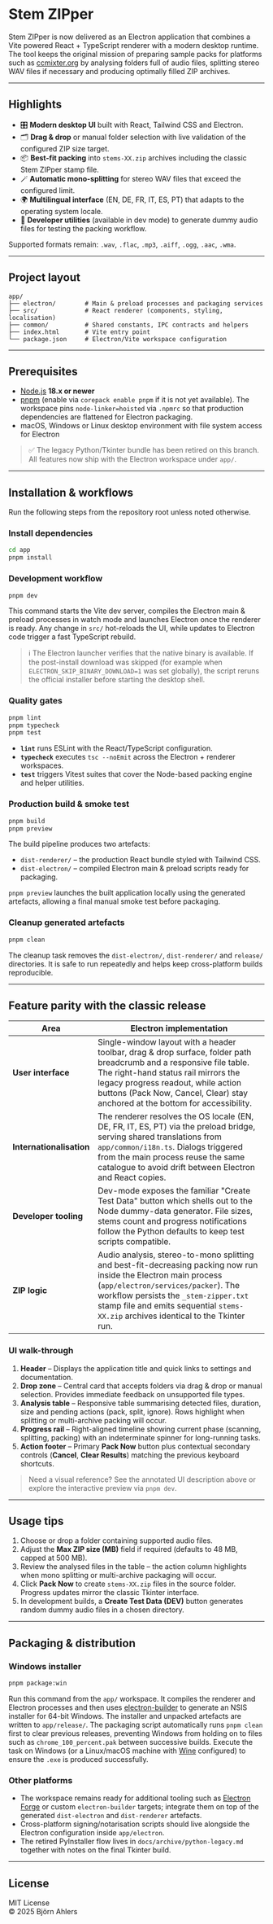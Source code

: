 # Stem ZIPper

Stem ZIPper is now delivered as an Electron application that combines a Vite powered React + TypeScript renderer with a modern desktop runtime. The tool keeps the original mission of preparing sample packs for platforms such as [ccmixter.org](https://ccmixter.org) by analysing folders full of audio files, splitting stereo WAV files if necessary and producing optimally filled ZIP archives.

---

## Highlights

- 🎛️ **Modern desktop UI** built with React, Tailwind CSS and Electron.
- 🗂️ **Drag & drop** or manual folder selection with live validation of the configured ZIP size target.
- 📦 **Best-fit packing** into `stems-XX.zip` archives including the classic Stem ZIPper stamp file.
- 🪄 **Automatic mono-splitting** for stereo WAV files that exceed the configured limit.
- 🌍 **Multilingual interface** (EN, DE, FR, IT, ES, PT) that adapts to the operating system locale.
- 🧪 **Developer utilities** (available in dev mode) to generate dummy audio files for testing the packing workflow.

Supported formats remain: `.wav`, `.flac`, `.mp3`, `.aiff`, `.ogg`, `.aac`, `.wma`.

---

## Project layout

```
app/
├── electron/        # Main & preload processes and packaging services
├── src/             # React renderer (components, styling, localisation)
├── common/          # Shared constants, IPC contracts and helpers
├── index.html       # Vite entry point
└── package.json     # Electron/Vite workspace configuration
```

---

## Prerequisites

- [Node.js](https://nodejs.org/) **18.x or newer**
- [pnpm](https://pnpm.io/) (enable via `corepack enable pnpm` if it is not yet available). The workspace pins `node-linker=hoisted` via `.npmrc` so that production dependencies are flattened for Electron packaging.
- macOS, Windows or Linux desktop environment with file system access for Electron

> ✅ The legacy Python/Tkinter bundle has been retired on this branch. All features now ship with the Electron workspace under `app/`.

---

## Installation & workflows

Run the following steps from the repository root unless noted otherwise.

### Install dependencies

```bash
cd app
pnpm install
```

### Development workflow

```bash
pnpm dev
```

This command starts the Vite dev server, compiles the Electron main & preload processes in watch mode and launches Electron once the renderer is ready. Any change in `src/` hot-reloads the UI, while updates to Electron code trigger a fast TypeScript rebuild.

> ℹ️ The Electron launcher verifies that the native binary is available. If the post-install download was skipped (for example when `ELECTRON_SKIP_BINARY_DOWNLOAD=1` was set globally), the script reruns the official installer before starting the desktop shell.

### Quality gates

```bash
pnpm lint
pnpm typecheck
pnpm test
```

- **`lint`** runs ESLint with the React/TypeScript configuration.
- **`typecheck`** executes `tsc --noEmit` across the Electron + renderer workspaces.
- **`test`** triggers Vitest suites that cover the Node-based packing engine and helper utilities.

### Production build & smoke test

```bash
pnpm build
pnpm preview
```

The build pipeline produces two artefacts:

- `dist-renderer/` – the production React bundle styled with Tailwind CSS.
- `dist-electron/` – compiled Electron main & preload scripts ready for packaging.

`pnpm preview` launches the built application locally using the generated artefacts, allowing a final manual smoke test before packaging.

### Cleanup generated artefacts

```bash
pnpm clean
```

The cleanup task removes the `dist-electron/`, `dist-renderer/` and `release/` directories. It is safe to run repeatedly and helps keep cross-platform builds reproducible.

---

## Feature parity with the classic release

| Area | Electron implementation |
| --- | --- |
| **User interface** | Single-window layout with a header toolbar, drag & drop surface, folder path breadcrumb and a responsive file table. The right-hand status rail mirrors the legacy progress readout, while action buttons (Pack Now, Cancel, Clear) stay anchored at the bottom for accessibility. |
| **Internationalisation** | The renderer resolves the OS locale (EN, DE, FR, IT, ES, PT) via the preload bridge, serving shared translations from `app/common/i18n.ts`. Dialogs triggered from the main process reuse the same catalogue to avoid drift between Electron and React copies. |
| **Developer tooling** | Dev-mode exposes the familiar "Create Test Data" button which shells out to the Node dummy-data generator. File sizes, stems count and progress notifications follow the Python defaults to keep test scripts compatible. |
| **ZIP logic** | Audio analysis, stereo-to-mono splitting and best-fit-decreasing packing now run inside the Electron main process (`app/electron/services/packer`). The workflow persists the `_stem-zipper.txt` stamp file and emits sequential `stems-XX.zip` archives identical to the Tkinter run. |

### UI walk-through

1. **Header** – Displays the application title and quick links to settings and documentation.
2. **Drop zone** – Central card that accepts folders via drag & drop or manual selection. Provides immediate feedback on unsupported file types.
3. **Analysis table** – Responsive table summarising detected files, duration, size and pending actions (pack, split, ignore). Rows highlight when splitting or multi-archive packing will occur.
4. **Progress rail** – Right-aligned timeline showing current phase (scanning, splitting, packing) with an indeterminate spinner for long-running tasks.
5. **Action footer** – Primary **Pack Now** button plus contextual secondary controls (**Cancel**, **Clear Results**) matching the previous keyboard shortcuts.

> Need a visual reference? See the annotated UI description above or explore the interactive preview via `pnpm dev`.

---

## Usage tips

1. Choose or drop a folder containing supported audio files.
2. Adjust the **Max ZIP size (MB)** field if required (defaults to 48 MB, capped at 500 MB).
3. Review the analysed files in the table – the action column highlights when mono splitting or multi-archive packaging will occur.
4. Click **Pack Now** to create `stems-XX.zip` files in the source folder. Progress updates mirror the classic Tkinter interface.
5. In development builds, a **Create Test Data (DEV)** button generates random dummy audio files in a chosen directory.

---

## Packaging & distribution

### Windows installer

```bash
pnpm package:win
```

Run this command from the `app/` workspace. It compiles the renderer and Electron processes and then uses [electron-builder](https://www.electron.build/) to generate an NSIS installer for 64-bit Windows. The installer and unpacked artefacts are written to `app/release/`. The packaging script automatically runs `pnpm clean` first to clear previous releases, preventing Windows from holding on to files such as `chrome_100_percent.pak` between successive builds. Execute the task on Windows (or a Linux/macOS machine with [Wine](https://wiki.winehq.org/) configured) to ensure the `.exe` is produced successfully.

### Other platforms

- The workspace remains ready for additional tooling such as [Electron Forge](https://www.electronforge.io/) or custom `electron-builder` targets; integrate them on top of the generated `dist-electron` and `dist-renderer` artefacts.
- Cross-platform signing/notarisation scripts should live alongside the Electron configuration inside `app/electron`.
- The retired PyInstaller flow lives in `docs/archive/python-legacy.md` together with notes on the final Tkinter build.

---

## License

MIT License  
© 2025 Björn Ahlers

